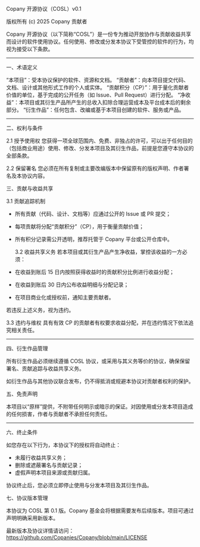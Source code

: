 Copany 开源协议（COSL）v0.1

版权所有 (c) 2025 Copany 贡献者

Copany 开源协议（以下简称“COSL”）是一份专为推动开放协作与贡献收益共享而设计的软件使用协议。任何使用、修改或分发本协议下受管控的软件的行为，均视为接受以下条款。

---

一、术语定义

“本项目”：受本协议保护的软件、资源和文档。
“贡献者”：向本项目提交代码、文档、设计或其他形式工作的个人或实体。
“贡献积分（CP）”：用于量化贡献者价值的单位，基于完成的公开任务（如 Issue、Pull Request）进行分配。
“净收益”：本项目或其衍生产品所产生的总收入扣除合理运营成本及平台成本后的剩余部分。
“衍生作品”：任何包含、改编或基于本项目创建的软件、服务或产品。

---

二、权利与条件

2.1 授予使用权
您获得一项全球范围内、免费、非独占的许可，可以出于任何目的（包括商业用途）使用、修改、分发本项目及其衍生作品，前提是您遵守本协议的全部条款。

2.2 保留署名
您必须在所有复制或主要改编版本中保留原有的版权声明、作者署名及本协议内容。

三、贡献与收益共享

3.1 贡献追踪机制

- 所有贡献（代码、设计、文档等）应通过公开的 Issue 或 PR 提交；
- 每项贡献将分配“贡献积分”（CP），用于衡量贡献价值；
- 所有积分记录需公开透明，推荐托管于 Copany 平台或公开仓库中。

  3.2 收益共享义务
  若本项目或其衍生产品产生净收益，掌控该收益的一方必须：

- 在收益到账后 15 日内按照获得收益时的贡献积分比例进行收益分配；
- 在收益到账后 30 日内公布收益明细与分配记录；
- 在项目商业化或授权前，通知主要贡献者。

若违反上述义务，视为违约。

3.3 违约与维权
具有有效 CP 的贡献者有权要求收益分配，并在违约情况下依法追究相关责任。

---

四、衍生作品管理

所有衍生作品必须继续遵循 COSL 协议，或采用与其义务等价的协议，确保保留署名、贡献追踪与收益共享义务。

如衍生作品与其他协议联合发布，仍不得抵消或规避本协议对贡献者权利的保护。

五、免责声明

本项目以“原样”提供，不附带任何明示或暗示的保证。对因使用或分发本项目造成的任何损害，作者与贡献者不承担任何责任。

---

六、终止条件

如您存在以下行为，本协议下的授权将自动终止：

- 未履行收益共享义务；
- 删除或遮蔽署名与贡献记录；
- 虚假声明本项目来源或贡献归属。

协议终止后，您必须立即停止使用与分发本项目及其衍生作品。

七、协议版本管理

本协议为 COSL 第 0.1 版。Copany 基金会将根据需要发布后续版本。项目可通过声明明确采用新版本。

最新版本及协议详情请访问：
https://github.com/Copanies/Copany/blob/main/LICENSE
